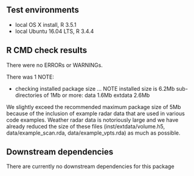 ## Test environments
* local OS X install, R 3.5.1
* local Ubuntu 16.04 LTS, R 3.4.4

## R CMD check results
There were no ERRORs or WARNINGs. 

There was 1 NOTE:

* checking installed package size ... NOTE
  installed size is  6.2Mb
  sub-directories of 1Mb or more:
    data      1.6Mb
    extdata   2.6Mb

We slightly exceed the recommended maximum package size of 5Mb
because of the inclusion of example radar data that are used
in various code examples. Weather radar data is notoriously 
large and we have already reduced the size of these files
(inst/extdata/volume.h5, data/example_scan.rda, data/example_vpts.rda)
as much as possible.

## Downstream dependencies
There are currently no downstream dependencies for this package
